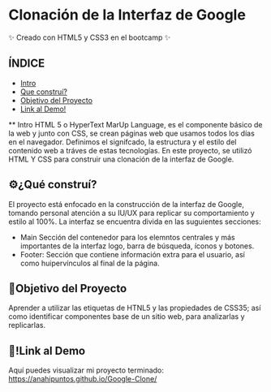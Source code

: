 # Clonación de la Interfaz de Google
✨ Creado con HTML5 y CSS3 en el bootcamp ✨

## ÍNDICE
* [Intro](https://github.com/AnahiPuntos/Google-Clone/blob/main/README.md#%C3%ADndice)
* [Que construí?](https://github.com/AnahiPuntos/Google-Clone/blob/main/README.md#%EF%B8%8Fqu%C3%A9-constru%C3%AD)
* [Objetivo del Proyecto](https://github.com/AnahiPuntos/Google-Clone/blob/main/README.md#objetivo-del-proyecto)
* [Link al Demo!](https://github.com/AnahiPuntos/Google-Clone/blob/main/README.md#link-al-demo)

** Intro
HTML 5 o HyperText MarUp Language, es el componente básico de la web y junto con CSS, se crean páginas web que usamos todos los días en el navegador. Definimos el signifcado, la estructura y el estilo del contenido web a tráves de estas tecnologías.
En este proyecto, se utilizó HTML Y CSS para construir una clonación de la interfaz de Google.

## ⚙️¿Qué construí?
El proyecto está enfocado en la construcción de la interfaz de Google, tomando personal atención a su IU/UX para replicar su comportamiento y estilo al 100%. La interfaz se encuentra divida en las suguientes secciones:

- Main Sección del contenedor para los elemntos centrales y más importantes de la interfaz logo, barra de búsqueda, íconos y botones.
- Footer: Sección que contiene información extra para el usuario, así como huipervínculos al final de la página.

## 🚀Objetivo del Proyecto
Aprender a utilizar las etiquetas de HTNL5 y las propiedades de CSS35; así como identificar componentes base de un sitio web, para analizarlas y replicarlas.

## 🔗!Link al Demo
Aquí puedes visualizar mi proyecto terminado:
https://anahipuntos.github.io/Google-Clone/

